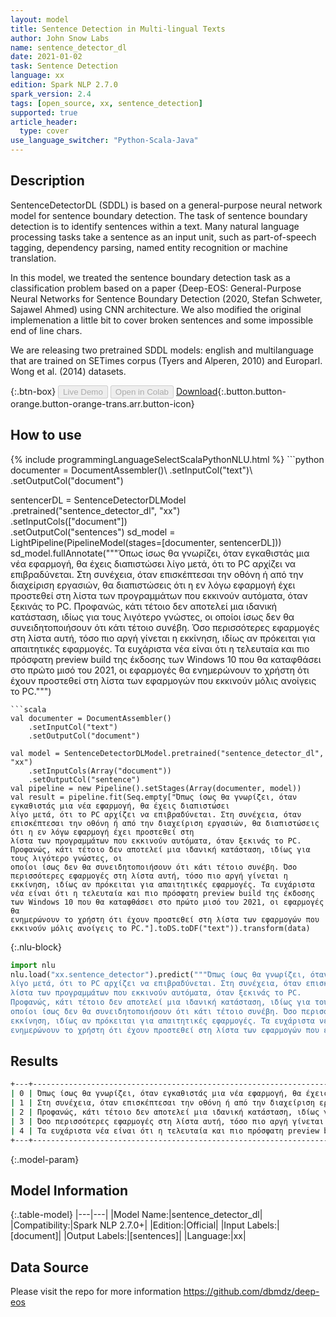 ```yaml
---
layout: model
title: Sentence Detection in Multi-lingual Texts
author: John Snow Labs
name: sentence_detector_dl
date: 2021-01-02
task: Sentence Detection
language: xx
edition: Spark NLP 2.7.0
spark_version: 2.4
tags: [open_source, xx, sentence_detection]
supported: true
article_header:
  type: cover
use_language_switcher: "Python-Scala-Java"
---
```


## Description

SentenceDetectorDL (SDDL) is based on a general-purpose neural network model for sentence boundary detection. The task of sentence boundary detection is to identify sentences within a text. Many natural language processing tasks take a sentence as an input unit, such as part-of-speech tagging, dependency parsing, named entity recognition or machine translation.

In this model, we treated the sentence boundary detection task as a classification problem based on a paper {Deep-EOS: General-Purpose Neural Networks for Sentence Boundary Detection (2020, Stefan Schweter, Sajawel Ahmed) using CNN architecture. We also modified the original implemenation a little bit to cover broken sentences and some impossible end of line chars.

We are releasing two pretrained SDDL models: english and multilanguage that are trained on SETimes corpus (Tyers and Alperen, 2010) and Europarl. Wong et al. (2014) datasets.

{:.btn-box}
<button class="button button-orange" disabled>Live Demo</button>
<button class="button button-orange" disabled>Open in Colab</button>
[Download](https://s3.amazonaws.com/auxdata.johnsnowlabs.com/public/models/sentence_detector_dl_xx_2.7.0_2.4_1609610616998.zip){:.button.button-orange.button-orange-trans.arr.button-icon}

## How to use



<div class="tabs-box" markdown="1">
{% include programmingLanguageSelectScalaPythonNLU.html %}
```python
documenter = DocumentAssembler()\
    .setInputCol("text")\
    .setOutputCol("document")
    
sentencerDL = SentenceDetectorDLModel\
  .pretrained("sentence_detector_dl", "xx") \
  .setInputCols(["document"]) \
  .setOutputCol("sentences")
sd_model = LightPipeline(PipelineModel(stages=[documenter, sentencerDL]))
sd_model.fullAnnotate("""Όπως ίσως θα γνωρίζει, όταν εγκαθιστάς μια νέα εφαρμογή, θα έχεις διαπιστώσει 
λίγο μετά, ότι το PC αρχίζει να επιβραδύνεται. Στη συνέχεια, όταν επισκέπτεσαι την οθόνη ή από την διαχείριση εργασιών, θα διαπιστώσεις ότι η εν λόγω εφαρμογή έχει προστεθεί στη 
λίστα των προγραμμάτων που εκκινούν αυτόματα, όταν ξεκινάς το PC.
Προφανώς, κάτι τέτοιο δεν αποτελεί μια ιδανική κατάσταση, ιδίως για τους λιγότερο γνώστες, οι 
οποίοι ίσως δεν θα συνειδητοποιήσουν ότι κάτι τέτοιο συνέβη. Όσο περισσότερες εφαρμογές στη λίστα αυτή, τόσο πιο αργή γίνεται η 
εκκίνηση, ιδίως αν πρόκειται για απαιτητικές εφαρμογές. Τα ευχάριστα νέα είναι ότι η τελευταία και πιο πρόσφατη preview build της έκδοσης των Windows 10 που θα καταφθάσει στο πρώτο μισό του 2021, οι εφαρμογές θα 
ενημερώνουν το χρήστη ότι έχουν προστεθεί στη λίστα των εφαρμογών που εκκινούν μόλις ανοίγεις το PC.""")
```
```scala
val documenter = DocumentAssembler()
    .setInputCol("text")
    .setOutputCol("document")

val model = SentenceDetectorDLModel.pretrained("sentence_detector_dl", "xx")
	.setInputCols(Array("document"))
	.setOutputCol("sentence")
val pipeline = new Pipeline().setStages(Array(documenter, model))
val result = pipeline.fit(Seq.empty["Όπως ίσως θα γνωρίζει, όταν εγκαθιστάς μια νέα εφαρμογή, θα έχεις διαπιστώσει 
λίγο μετά, ότι το PC αρχίζει να επιβραδύνεται. Στη συνέχεια, όταν επισκέπτεσαι την οθόνη ή από την διαχείριση εργασιών, θα διαπιστώσεις ότι η εν λόγω εφαρμογή έχει προστεθεί στη 
λίστα των προγραμμάτων που εκκινούν αυτόματα, όταν ξεκινάς το PC.
Προφανώς, κάτι τέτοιο δεν αποτελεί μια ιδανική κατάσταση, ιδίως για τους λιγότερο γνώστες, οι 
οποίοι ίσως δεν θα συνειδητοποιήσουν ότι κάτι τέτοιο συνέβη. Όσο περισσότερες εφαρμογές στη λίστα αυτή, τόσο πιο αργή γίνεται η 
εκκίνηση, ιδίως αν πρόκειται για απαιτητικές εφαρμογές. Τα ευχάριστα νέα είναι ότι η τελευταία και πιο πρόσφατη preview build της έκδοσης των Windows 10 που θα καταφθάσει στο πρώτο μισό του 2021, οι εφαρμογές θα 
ενημερώνουν το χρήστη ότι έχουν προστεθεί στη λίστα των εφαρμογών που εκκινούν μόλις ανοίγεις το PC."].toDS.toDF("text")).transform(data)
```


{:.nlu-block}
```python
import nlu
nlu.load("xx.sentence_detector").predict("""Όπως ίσως θα γνωρίζει, όταν εγκαθιστάς μια νέα εφαρμογή, θα έχεις διαπιστώσει 
λίγο μετά, ότι το PC αρχίζει να επιβραδύνεται. Στη συνέχεια, όταν επισκέπτεσαι την οθόνη ή από την διαχείριση εργασιών, θα διαπιστώσεις ότι η εν λόγω εφαρμογή έχει προστεθεί στη 
λίστα των προγραμμάτων που εκκινούν αυτόματα, όταν ξεκινάς το PC.
Προφανώς, κάτι τέτοιο δεν αποτελεί μια ιδανική κατάσταση, ιδίως για τους λιγότερο γνώστες, οι 
οποίοι ίσως δεν θα συνειδητοποιήσουν ότι κάτι τέτοιο συνέβη. Όσο περισσότερες εφαρμογές στη λίστα αυτή, τόσο πιο αργή γίνεται η 
εκκίνηση, ιδίως αν πρόκειται για απαιτητικές εφαρμογές. Τα ευχάριστα νέα είναι ότι η τελευταία και πιο πρόσφατη preview build της έκδοσης των Windows 10 που θα καταφθάσει στο πρώτο μισό του 2021, οι εφαρμογές θα 
ενημερώνουν το χρήστη ότι έχουν προστεθεί στη λίστα των εφαρμογών που εκκινούν μόλις ανοίγεις το PC.""")
```

</div>

## Results

```bash
+---+------------------------------------------------------------------------------------------------------------------------------------------------------------------------------------------------------------------------------------------------------------------+
| 0 | Όπως ίσως θα γνωρίζει, όταν εγκαθιστάς μια νέα εφαρμογή, θα έχεις διαπιστώσει λίγο μετά, ότι το PC αρχίζει να επιβραδύνεται.                                                                                                                                     |
| 1 | Στη συνέχεια, όταν επισκέπτεσαι την οθόνη ή από την διαχείριση εργασιών, θα διαπιστώσεις ότι η εν λόγω εφαρμογή έχει προστεθεί στη λίστα των προγραμμάτων που εκκινούν αυτόματα, όταν ξεκινάς το PC.                                                             |
| 2 | Προφανώς, κάτι τέτοιο δεν αποτελεί μια ιδανική κατάσταση, ιδίως για τους λιγότερο γνώστες, οι οποίοι ίσως δεν θα συνειδητοποιήσουν ότι κάτι τέτοιο συνέβη.                                                                                                       |
| 3 | Όσο περισσότερες εφαρμογές στη λίστα αυτή, τόσο πιο αργή γίνεται η εκκίνηση, ιδίως αν πρόκειται για απαιτητικές εφαρμογές.                                                                                                                                       |
| 4 | Τα ευχάριστα νέα είναι ότι η τελευταία και πιο πρόσφατη preview build της έκδοσης των Windows 10 που θα καταφθάσει στο πρώτο μισό του 2021, οι εφαρμογές θα ενημερώνουν το χρήστη ότι έχουν προστεθεί στη λίστα των εφαρμογών που εκκινούν μόλις ανοίγεις το PC. |
+---+------------------------------------------------------------------------------------------------------------------------------------------------------------------------------------------------------------------------------------------------------------------+
```

{:.model-param}
## Model Information

{:.table-model}
|---|---|
|Model Name:|sentence_detector_dl|
|Compatibility:|Spark NLP 2.7.0+|
|Edition:|Official|
|Input Labels:|[document]|
|Output Labels:|[sentences]|
|Language:|xx|

## Data Source

Please visit the repo for more information https://github.com/dbmdz/deep-eos